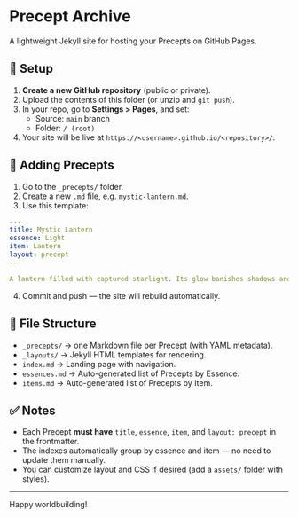 # Precept Archive

A lightweight Jekyll site for hosting your Precepts on GitHub Pages.

## 🚀 Setup

1. **Create a new GitHub repository** (public or private).
2. Upload the contents of this folder (or unzip and `git push`).
3. In your repo, go to **Settings > Pages**, and set:
   - Source: `main` branch
   - Folder: `/ (root)`
4. Your site will be live at `https://<username>.github.io/<repository>/`.

## 📜 Adding Precepts

1. Go to the `_precepts/` folder.
2. Create a new `.md` file, e.g. `mystic-lantern.md`.
3. Use this template:

```yaml
---
title: Mystic Lantern
essence: Light
item: Lantern
layout: precept
---

A lantern filled with captured starlight. Its glow banishes shadows and reveals hidden truths.
```

4. Commit and push — the site will rebuild automatically.

## 📂 File Structure

- `_precepts/` → one Markdown file per Precept (with YAML metadata).
- `_layouts/` → Jekyll HTML templates for rendering.
- `index.md` → Landing page with navigation.
- `essences.md` → Auto-generated list of Precepts by Essence.
- `items.md` → Auto-generated list of Precepts by Item.

## ✅ Notes

- Each Precept **must have** `title`, `essence`, `item`, and `layout: precept` in the frontmatter.
- The indexes automatically group by essence and item — no need to update them manually.
- You can customize layout and CSS if desired (add a `assets/` folder with styles).

---

Happy worldbuilding!
